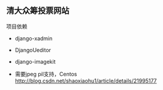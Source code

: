 清大众筹投票网站
--------
项目依赖

*	django-xadmin

*	DjangoUeditor

*	django-imagekit
	
*	需要jpeg pil支持，Centos <http://blog.csdn.net/shaoxiaohu1/article/details/21995177>



